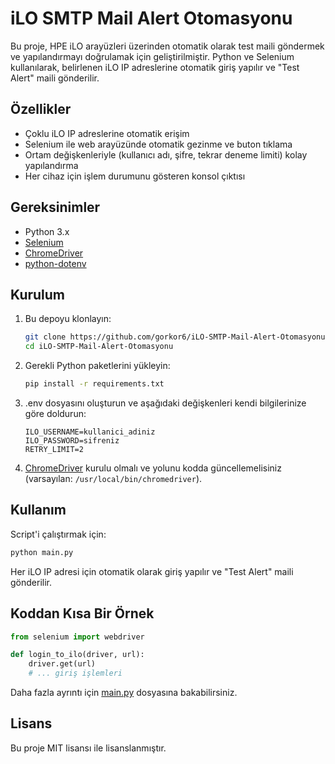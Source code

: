 # iLO SMTP Mail Alert Otomasyonu

Bu proje, HPE iLO arayüzleri üzerinden otomatik olarak test maili göndermek ve yapılandırmayı doğrulamak için geliştirilmiştir. Python ve Selenium kullanılarak, belirlenen iLO IP adreslerine otomatik giriş yapılır ve "Test Alert" maili gönderilir.

## Özellikler

- Çoklu iLO IP adreslerine otomatik erişim
- Selenium ile web arayüzünde otomatik gezinme ve buton tıklama
- Ortam değişkenleriyle (kullanıcı adı, şifre, tekrar deneme limiti) kolay yapılandırma
- Her cihaz için işlem durumunu gösteren konsol çıktısı

## Gereksinimler

- Python 3.x
- [Selenium](https://pypi.org/project/selenium/)
- [ChromeDriver](https://chromedriver.chromium.org/)
- [python-dotenv](https://pypi.org/project/python-dotenv/)

## Kurulum

1. Bu depoyu klonlayın:
   ```bash
   git clone https://github.com/gorkor6/iLO-SMTP-Mail-Alert-Otomasyonu.git
   cd iLO-SMTP-Mail-Alert-Otomasyonu
   ```

2. Gerekli Python paketlerini yükleyin:
   ```bash
   pip install -r requirements.txt
   ```

3. .env dosyasını oluşturun ve aşağıdaki değişkenleri kendi bilgilerinize göre doldurun:
   ```
   ILO_USERNAME=kullanici_adiniz
   ILO_PASSWORD=sifreniz
   RETRY_LIMIT=2
   ```

4. [ChromeDriver](https://chromedriver.chromium.org/downloads) kurulu olmalı ve yolunu kodda güncellemelisiniz (varsayılan: `/usr/local/bin/chromedriver`).

## Kullanım

Script'i çalıştırmak için:
```bash
python main.py
```

Her iLO IP adresi için otomatik olarak giriş yapılır ve "Test Alert" maili gönderilir.

## Koddan Kısa Bir Örnek

```python
from selenium import webdriver

def login_to_ilo(driver, url):
    driver.get(url)
    # ... giriş işlemleri
```

Daha fazla ayrıntı için [main.py](main.py) dosyasına bakabilirsiniz.

## Lisans

Bu proje MIT lisansı ile lisanslanmıştır.